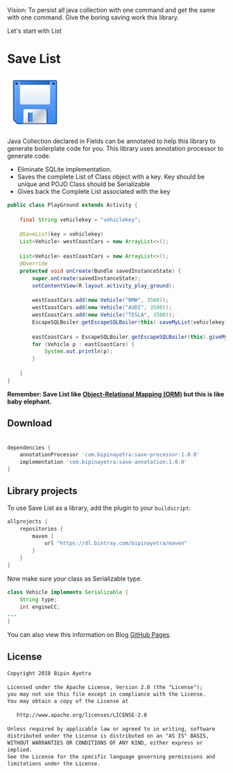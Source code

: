 Vision: To persist all java collection with one command and get the same with one command. Give the boring saving work this library.

Let's start with List

Save List
============

![Logo](website/floppy.png)

Java Collection declared in Fields can be annotated to help this library to generate boilerplate
code for you. This library uses annotation processor to generate code.

 * Eliminate SQLite implementation.
 * Saves the complete List of Class object with a key. Key should be unique and POJO Class should be Serializable
 * Gives back the Complete List associated with the key

```java
public class PlayGround extends Activity {

    final String vehiclekey = "vehiclekey";

    @SaveList(key = vehiclekey)
    List<Vehicle> westCoastCars = new ArrayList<>();

    List<Vehicle> eastCoastCars = new ArrayList<>();
    @Override
    protected void onCreate(Bundle savedInstanceState) {
        super.onCreate(savedInstanceState);
        setContentView(R.layout.activity_play_ground);

        westCoastCars.add(new Vehicle("BMW", 3500));
        westCoastCars.add(new Vehicle("AUDI", 3500));
        westCoastCars.add(new Vehicle("TESLA", 3500));
        EscapeSQLBoiler.getEscapeSQLBoiler(this).saveMyList(vehiclekey, westCoastCars);

        eastCoastCars = EscapeSQLBoiler.getEscapeSQLBoiler(this).giveMyListSavedInKey(vehiclekey);
        for (Vehicle p : eastCoastCars) {
            System.out.println(p);
        }

    }
}
```


__Remember: Save List like [Object-Relational Mapping (ORM)][1] but this is like baby elephant.__



Download
--------

```groovy

dependencies {
    annotationProcessor 'com.bipinayetra:save-processor:1.0.0'
    implementation 'com.bipinayetra:save-annotation:1.0.0'
}
```


Library projects
--------------------

To use Save List as a library, add the plugin to your `buildscript`:

```groovy
allprojects {
    repositories {
        maven {
            url "https://dl.bintray.com/bipinayetra/maven"
        }
    }
}
```

Now make sure your class as Serializable type.

```java
class Vehicle implements Serializable {
    String type;
    int engineCC;
...
}
```

You can also view this information on Blog [GitHub Pages][2].

License
-------

    Copyright 2018 Bipin Ayetra

    Licensed under the Apache License, Version 2.0 (the "License");
    you may not use this file except in compliance with the License.
    You may obtain a copy of the License at

       http://www.apache.org/licenses/LICENSE-2.0

    Unless required by applicable law or agreed to in writing, software
    distributed under the License is distributed on an "AS IS" BASIS,
    WITHOUT WARRANTIES OR CONDITIONS OF ANY KIND, either express or implied.
    See the License for the specific language governing permissions and
    limitations under the License.



 [1]: https://en.wikipedia.org/wiki/Object-relational_mapping
 [2]: https://bipinayetra.github.io/SaveList/
